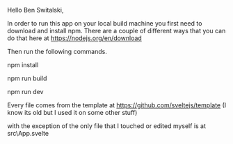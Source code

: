 
Hello Ben Switalski,

In order to run this app on your local build machine you first need to download and install npm. There are a couple of different ways that you can do that here at https://nodejs.org/en/download

Then run the following commands. 

npm install

npm run build

npm run dev

Every file comes from the template at https://github.com/sveltejs/template (I know its old but I used it on some other stuff)

with the exception of the only file that I touched or edited myself is at src\App.svelte
